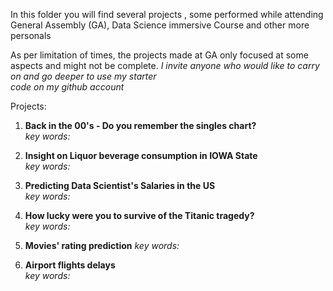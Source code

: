 In this folder you will find several projects , some performed while attending General Assembly (GA), Data Science immersive Course
and other more personals

As per limitation of times, the projects made at GA only focused at some aspects and might not be complete.
_I invite anyone who would like to carry on and go deeper to use my starter  
code on my github account_

Projects:

1. **Back in the 00's - Do you remember the singles chart?**  
_key words:_

1. **Insight on Liquor beverage consumption in IOWA State**  
_key words:_

1. **Predicting Data Scientist's Salaries in the US**  
_key words:_

1. **How lucky were you to survive of the Titanic tragedy?**   
_key words:_

1. **Movies' rating prediction**
_key words:_

1. **Airport flights delays**  
_key words:_
